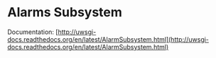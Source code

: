 # Alarms Subsystem

Documentation: [http://uwsgi-docs.readthedocs.org/en/latest/AlarmSubsystem.html](http://uwsgi-docs.readthedocs.org/en/latest/AlarmSubsystem.html)